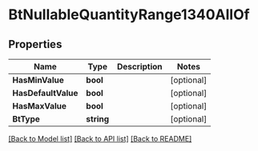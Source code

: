 # BtNullableQuantityRange1340AllOf

## Properties

Name | Type | Description | Notes
------------ | ------------- | ------------- | -------------
**HasMinValue** | **bool** |  | [optional] 
**HasDefaultValue** | **bool** |  | [optional] 
**HasMaxValue** | **bool** |  | [optional] 
**BtType** | **string** |  | [optional] 

[[Back to Model list]](../README.md#documentation-for-models) [[Back to API list]](../README.md#documentation-for-api-endpoints) [[Back to README]](../README.md)


